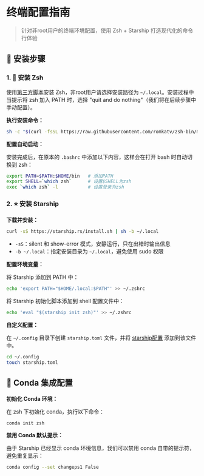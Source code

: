# 终端配置指南

> 针对非root用户的终端环境配置，使用 Zsh + Starship 打造现代化的命令行体验

## 🚀 安装步骤

### 1. 🔧 安装 Zsh

使用[第三方脚本](https://github.com/romkatv/zsh-bin)安装 Zsh，非root用户请选择安装路径为 `~/.local`。安装过程中当提示将 zsh 加入 PATH 时，选择 "quit and do nothing"（我们将在后续步骤中手动配置）。

**执行安装命令：**
```bash
sh -c "$(curl -fsSL https://raw.githubusercontent.com/romkatv/zsh-bin/master/install)"
```

**配置自动启动：**

安装完成后，在原本的 `.bashrc` 中添加以下内容，这样会在打开 bash 时自动切换到 zsh：

```bash
export PATH=$PATH:$HOME/bin   # 添加PATH
export SHELL=`which zsh`      # 设置$SHELL为zsh
exec `which zsh` -l           # 设置登录为zsh
```

### 2. ⭐ 安装 Starship

**下载并安装：**
```bash
curl -sS https://starship.rs/install.sh | sh -b ~/.local 
```

- `-sS`：silent 和 show-error 模式，安静运行，只在出错时输出信息
- `-b ~/.local`：指定安装目录为 `~/.local`，避免使用 sudo 权限

**配置环境变量：**

将 Starship 添加到 PATH 中：
```bash
echo 'export PATH="$HOME/.local:$PATH"' >> ~/.zshrc
```

将 Starship 初始化脚本添加到 shell 配置文件中：
```bash
echo 'eval "$(starship init zsh)"' >> ~/.zshrc
```

**自定义配置：**

在 `~/.config` 目录下创建 `starship.toml` 文件，并将 [starship配置](starship.toml) 添加到该文件中。
```bash
cd ~/.config
touch starship.toml
```

## 🐍 Conda 集成配置

**初始化 Conda 环境：**

在 zsh 下初始化 conda，执行以下命令：
```bash
conda init zsh
```

**禁用 Conda 默认提示：**

由于 Starship 已经显示 conda 环境信息，我们可以禁用 conda 自带的提示符，避免重复显示：
```bash
conda config --set changeps1 False
```